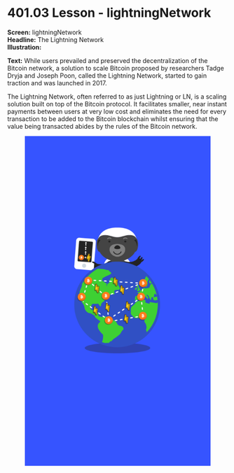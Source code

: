 # 401.03 Lesson - lightningNetwork

**Screen:** lightningNetwork\
**Headline:** The Lightning Network\
**Illustration:**

**Text:** While users prevailed and preserved the decentralization of the Bitcoin network, a solution to scale Bitcoin proposed by researchers Tadge Dryja and Joseph Poon, called the Lightning Network, started to gain traction and was launched in 2017.&#x20;

The Lightning Network, often referred to as just Lightning or LN, is a scaling solution built on top of the Bitcoin protocol. It facilitates smaller, near instant payments between users at very low cost and eliminates the need for every transaction to be added to the Bitcoin blockchain whilst ensuring that the value being transacted abides by the rules of the Bitcoin network.

<figure><img src="../.gitbook/assets/401-03.png" alt=""><figcaption></figcaption></figure>
